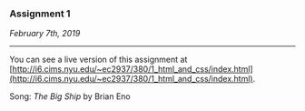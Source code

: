 ### Assignment 1

*February 7th, 2019*

---
You can see a live version of this assignment at [http://i6.cims.nyu.edu/~ec2937/380/1_html_and_css/index.html](http://i6.cims.nyu.edu/~ec2937/380/1_html_and_css/index.html).

Song: *The Big Ship* by Brian Eno

